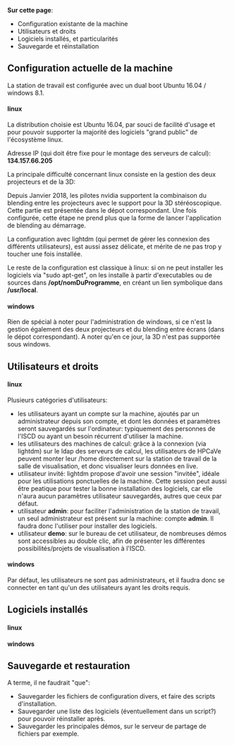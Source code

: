 **Sur cette page**:
* Configuration existante de la machine
* Utilisateurs et droits
* Logiciels installés, et particularités
* Sauvegarde et réinstallation

## Configuration actuelle de la machine
La station de travail est configurée avec un dual boot Ubuntu 16.04 / windows 8.1.

#### linux

La distribution choisie est Ubuntu 16.04, par souci de facilité d'usage et pour pouvoir supporter la majorité des logiciels "grand public" de l'écosystème linux.

Adresse IP (qui doit être fixe pour le montage des serveurs de calcul): **134.157.66.205**

La principale difficulté concernant linux consiste en la gestion des deux projecteurs et de la 3D:

Depuis Janvier 2018, les pilotes nvidia supportent la combinaison du blending entre les projecteurs avec le support pour la 3D stéréoscopique. Cette partie est présentée dans le dépot correspondant. Une fois configurée, cette étape ne prend plus que la forme de lancer l'application de blending au démarrage.

La configuration avec lightdm (qui permet de gérer les connexion des différents utilisateurs), est aussi assez délicate, et mérite de ne pas trop y toucher une fois installée.

Le reste de la configuration est classique à linux: si on ne peut installer les logiciels via "sudo apt-get", on les installe à partir d'executables ou de sources dans **/opt/nomDuProgramme**, en créant un lien symbolique dans **/usr/local**.

#### windows

Rien de spécial à noter pour l'administration de windows, si ce n'est la gestion également des deux projecteurs et du blending entre écrans (dans le dépot correspondant). A noter qu'en ce jour, la 3D n'est pas supportée sous windows.

## Utilisateurs et droits

#### linux
Plusieurs catégories d'utilisateurs:
* les utilisateurs ayant un compte sur la machine, ajoutés par un administrateur depuis son compte, et dont les données et paramètres seront sauvegardés sur l'ordinateur: typiquement des personnes de l'ISCD ou ayant un besoin récurrent d'utiliser la machine.
* les utilisateurs des machines de calcul: grâce à la connexion (via lightdm) sur le ldap des serveurs de calcul, les utilisateurs de HPCaVe peuvent monter leur /home directement sur la station de travail de la salle de visualisation, et donc visualiser leurs données en live.
* utilisateur invité: lightdm propose d'avoir une session "invitée", idéale pour les utilisations ponctuelles de la machine. Cette session peut aussi être peatique pour tester la bonne installation des logiciels, car elle n'aura aucun paramètres utilisateur sauvegardés, autres que ceux par défaut.
* utilisateur **admin**: pour faciliter l'administration de la station de travail, un seul administrateur est présent sur la machine: compte **admin**. Il faudra donc l'utiliser pour installer des logiciels.
* utilisateur **demo**: sur le bureau de cet utilisateur, de nombreuses démos sont accessibles au double clic, afin de présenter les différentes possibilités/projets de visualisation à l'ISCD.

#### windows
Par défaut, les utilisateurs ne sont pas administrateurs, et il faudra donc se connecter en tant qu'un des utilisateurs ayant les droits requis. 

## Logiciels installés
#### linux
#### windows

## Sauvegarde et restauration

A terme, il ne faudrait "que":
* Sauvegarder les fichiers de configuration divers, et faire des scripts d'installation.
* Sauvegarder une liste des logiciels (éventuellement dans un script?) pour pouvoir réinstaller après.
* Sauvegarder les principales démos, sur le serveur de partage de fichiers par exemple.
